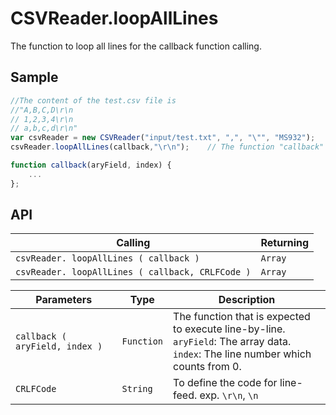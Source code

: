 # CSVReader.loopAllLines

The function to loop all lines for the callback function calling.

## Sample

```javascript
//The content of the test.csv file is 
//"A,B,C,D\r\n
// 1,2,3,4\r\n
// a,b,c,d\r\n"
var csvReader = new CSVReader("input/test.txt", ",", "\"", "MS932");
csvReader.loopAllLines(callback,"\r\n");	// The function "callback" will be executed three times

function callback(aryField, index) {
	...
};
```

## API

| Calling | Returning |
|---|---|
| `csvReader. loopAllLines ( callback )` | `Array` |
| `csvReader. loopAllLines ( callback, CRLFCode )` | `Array` |

| Parameters | Type | Description |
|---|---|---|
| `callback ( aryField, index )` | `Function` | The function that is expected to execute line-by-line.<br>`aryField`: The array data.<br>`index`: The line number which counts from 0. |
| `CRLFCode` | `String` | To define the code for line-feed. exp. `\r\n`, `\n` |

